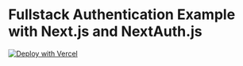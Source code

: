# Fullstack Authentication Example with Next.js and NextAuth.js

[![Deploy with Vercel](https://vercel.com/button)](https://vercel.com/new/git/external?repository-url=https%3A%2F%2Fgithub.com%2Fnikolasburk%2Fblogr-nextjs-vercel-deploy)
